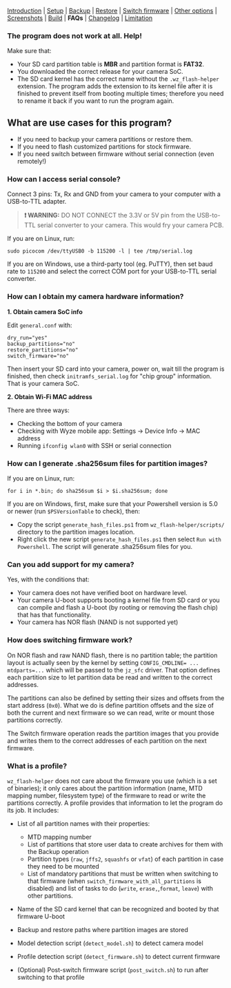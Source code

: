 [Introduction](README.md) | [Setup](README_setup.md) | [Backup](README_backup.md) | [Restore](README_restore.md) | [Switch firmware](README_switch_firmware.md) | [Other options](README_other_options.md) | [Screenshots](README_screenshots.md) | [Build](README_build.md) | **FAQs** | [Changelog](Changelog.md) | [Limitation](Limitation.md)

### The program does not work at all. Help!

Make sure that:
- Your SD card partition table is **MBR** and partition format is **FAT32**.
- You downloaded the correct release for your camera SoC.
- The SD card kernel has the correct name without the `.wz_flash-helper` extension. The program adds the extension to its kernel file after it is finished to prevent itself from booting multiple times; therefore you need to rename it back if you want to run the program again.

## What are use cases for this program?

- If you need to backup your camera partitions or restore them.
- If you need to flash customized partitions for stock firmware.
- If you need switch between firmware without serial connection (even remotely!)
### How can I access serial console?

Connect 3 pins: Tx, Rx and GND from your camera to your computer with a USB-to-TTL adapter.

> **❗ WARNING:** DO NOT CONNECT the 3.3V or 5V pin from the USB-to-TTL serial converter to your camera. This would fry your camera PCB.

If you are on Linux, run:
```
sudo picocom /dev/ttyUSB0 -b 115200 -l | tee /tmp/serial.log
```

If you are on Windows, use a third-party tool (eg. PuTTY), then set baud rate to `115200` and select the correct COM port for your USB-to-TTL serial converter.

### How can I obtain my camera hardware information?

**1. Obtain camera SoC info**

Edit `general.conf` with:
```
dry_run="yes"
backup_partitions="no"
restore_partitions="no"
switch_firmware="no"
```

Then insert your SD card into your camera, power on, wait till the program is finished, then check `initramfs_serial.log` for "chip group" information. That is your camera SoC.

**2. Obtain Wi-Fi MAC address**

There are three ways:

- Checking the bottom of your camera
- Checking with Wyze mobile app: Settings -> Device Info -> MAC address
- Running `ifconfig wlan0` with SSH or serial connection

### How can I generate .sha256sum files for partition images?

If you are on Linux, run:
```
for i in *.bin; do sha256sum $i > $i.sha256sum; done
```

If you are on Windows, first, make sure that your Powershell version is 5.0 or newer (run `$PSVersionTable` to check), then:
- Copy the script `generate_hash_files.ps1` from `wz_flash-helper/scripts/` directory to the partition images location.
- Right click the new script `generate_hash_files.ps1` then select `Run with Powershell`. The script will generate .sha256sum files for you.

### Can you add support for my camera?

Yes, with the conditions that:

- Your camera does not have verified boot on hardware level.
- Your camera U-boot supports booting a kernel file from SD card or you can compile and flash a U-boot (by rooting or removing the flash chip) that has that functionality.
- Your camera has NOR flash (NAND is not supported yet)

### How does switching firmware work?

On NOR flash and raw NAND flash, there is no partition table; the partition layout is actually seen by the kernel by setting `CONFIG_CMDLINE= ... mtdparts=...` which will be passed to the `jz_sfc` driver. That option defines each partition size to let partition data be read and written to the correct addresses.

The partitions can also be defined by setting their sizes and offsets from the start address (`0x0`). What we do is define partition offsets and the size of both the current and next firmware so we can read, write or mount those partitions correctly.

The Switch firmware operation reads the partition images that you provide and writes them to the correct addresses of each partition on the next firmware.

### What is a profile?

`wz_flash-helper` does not care about the firmware you use (which is a set of binaries); it only cares about the partition information (name, MTD mapping number, filesystem type) of the firmware to read or write the partitions correctly. A profile provides that information to let the program do its job. It includes:

- List of all partition names with their properties:
   - MTD mapping number
   - List of partitions that store user data to create archives for them with the Backup operation
   - Partition types (`raw`, `jffs2`, `squashfs` or `vfat`) of each partition in case they need to be mounted
   - List of mandatory partitions that must be written when switching to that firmware (when `switch_firmware_with_all_partitions` is disabled) and list of tasks to do (`write`, `erase,`,`format`, `leave`) with other partitions.

- Name of the SD card kernel that can be recognized and booted by that firmware U-boot
- Backup and restore paths where partition images are stored
- Model detection script (`detect_model.sh`) to detect camera model
- Profile detection script (`detect_firmware.sh`) to detect current firmware
- (Optional) Post-switch firmware script (`post_switch.sh`) to run after switching to that profile
